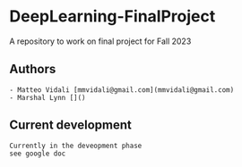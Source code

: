 # DeepLearning-FinalProject
A repository to work on final project for Fall 2023

## Authors

    - Matteo Vidali [mmvidali@gmail.com](mmvidali@gmail.com)
    - Marshal Lynn []()

## Current development
    Currently in the deveopment phase
    see google doc
